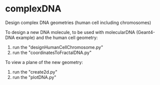 # complexDNA
Design complex DNA geometries (human cell including chromosomes)

To design a new DNA molecule, to be used with molecularDNA (Geant4-DNA example) and the human cell geometry: 
1) run the "designHumanCellChromosome.py" 
2) run the "coordinatesToFractalDNA.py"

To view a plane of the new geometry:
1) run the "create2d.py"
2) run the "plotDNA.py"
